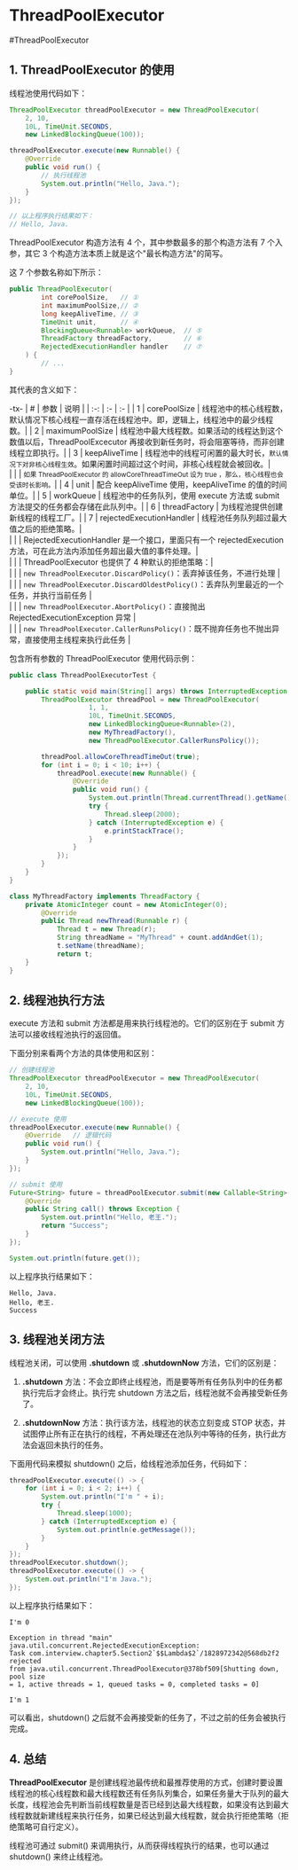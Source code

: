# ThreadPoolExecutor

#ThreadPoolExecutor

## 1. ThreadPoolExecutor 的使用

线程池使用代码如下：

```java    
ThreadPoolExecutor threadPoolExecutor = new ThreadPoolExecutor(
    2, 10, 
    10L, TimeUnit.SECONDS, 
    new LinkedBlockingQueue(100));

threadPoolExecutor.execute(new Runnable() {
    @Override
    public void run() {
        // 执行线程池
        System.out.println("Hello, Java.");
    }
});

// 以上程序执行结果如下：
// Hello, Java.
``` 

ThreadPoolExecutor 构造方法有 4 个，其中参数最多的那个构造方法有 7 个入参，其它 3 个构造方法本质上就是这个"最长构造方法"的简写。

这 7 个参数名称如下所示：

```java    
public ThreadPoolExecutor(
        int corePoolSize,   // ①
        int maximumPoolSize,// ② 
        long keepAliveTime, // ③ 
        TimeUnit unit,      // ④
        BlockingQueue<Runnable> workQueue,  // ⑤
        ThreadFactory threadFactory,        // ⑥
        RejectedExecutionHandler handler    // ⑦
    ) {
        // ...
}
```    

其代表的含义如下：

-tx-
|  #  | 参数 | 说明 |
| :-: | :-   | :-  |
|   1 | corePoolSize | 线程池中的核心线程数，默认情况下核心线程一直存活在线程池中。即，逻辑上，线程池中的最少线程数。|
|   2 | maximumPoolSize |  线程池中最大线程数。如果活动的线程达到这个数值以后，ThreadPoolExcecutor 再接收到新任务时，将会阻塞等待，而非创建线程立即执行。|
|   3 | keepAliveTime |  线程池中的线程可闲置的最大时长，<small>默认情况下对非核心线程生效</small>。如果闲置时间超过这个时间，非核心线程就会被回收。|\
|     |                 |  <small>如果 ThreadPoolExecutor 的 allowCoreThreadTimeOut 设为 true ，那么，核心线程也会受该时长影响。</small>|
|   4 | unit | 配合 keepAliveTime 使用，keepAliveTime 的值的时间单位。|
|   5 | workQueue  | 线程池中的任务队列，使用 execute 方法或 submit 方法提交的任务都会存储在此队列中。|
|   6 | threadFactory |  为线程池提供创建新线程的线程工厂。|
|   7 | rejectedExecutionHandler | 线程池任务队列超过最大值之后的拒绝策略。|\
|     |                          | RejectedExecutionHandler 是一个接口，里面只有一个 rejectedExecution 方法，可在此方法内添加任务超出最大值的事件处理。|\
|     |                          |  ThreadPoolExecutor 也提供了 4 种默认的拒绝策略：|\
|     |                          | `new ThreadPoolExecutor.DiscardPolicy()`：丢弃掉该任务，不进行处理 |\
|     |                          | `new ThreadPoolExecutor.DiscardOldestPolicy()`：丢弃队列里最近的一个任务，并执行当前任务 |\
|     |                          | `new ThreadPoolExecutor.AbortPolicy()`：直接抛出 RejectedExecutionException 异常 |\
|     |                          | `new ThreadPoolExecutor.CallerRunsPolicy()`：既不抛弃任务也不抛出异常，直接使用主线程来执行此任务 |


包含所有参数的 ThreadPoolExecutor 使用代码示例：

```java
public class ThreadPoolExecutorTest {

    public static void main(String[] args) throws InterruptedException, ExecutionException {
        ThreadPoolExecutor threadPool = new ThreadPoolExecutor(
                    1, 1,
                    10L, TimeUnit.SECONDS, 
                    new LinkedBlockingQueue<Runnable>(2),
                    new MyThreadFactory(), 
                    new ThreadPoolExecutor.CallerRunsPolicy());

        threadPool.allowCoreThreadTimeOut(true);
        for (int i = 0; i < 10; i++) {
            threadPool.execute(new Runnable() {
                @Override
                public void run() {
                    System.out.println(Thread.currentThread().getName());
                    try {
                        Thread.sleep(2000);
                    } catch (InterruptedException e) {
                        e.printStackTrace();
                    }
                }
            });
        }
    }
}

class MyThreadFactory implements ThreadFactory {
    private AtomicInteger count = new AtomicInteger(0);
        @Override
        public Thread newThread(Runnable r) {
            Thread t = new Thread(r);
            String threadName = "MyThread" + count.addAndGet(1);
            t.setName(threadName);
            return t;
    }
}
```    

## 2. 线程池执行方法

execute 方法和 submit 方法都是用来执行线程池的。它们的区别在于 submit 方法可以接收线程池执行的返回值。

下面分别来看两个方法的具体使用和区别：

```java    
// 创建线程池
ThreadPoolExecutor threadPoolExecutor = new ThreadPoolExecutor(
    2, 10, 
    10L, TimeUnit.SECONDS, 
    new LinkedBlockingQueue(100));

// execute 使用
threadPoolExecutor.execute(new Runnable() {
    @Override   // 逻辑代码
    public void run() {
        System.out.println("Hello, Java.");
    }
});

// submit 使用
Future<String> future = threadPoolExecutor.submit(new Callable<String>() {
    @Override
    public String call() throws Exception {
        System.out.println("Hello, 老王.");
        return "Success";
    }
});

System.out.println(future.get());
```    

以上程序执行结果如下：

```
Hello, Java.
Hello, 老王.
Success
```

## 3. 线程池关闭方法

线程池关闭，可以使用 **.shutdown** 或 **.shutdownNow** 方法，它们的区别是：

1. **.shutdown** 方法：不会立即终止线程池，而是要等所有任务队列中的任务都执行完后才会终止。执行完 shutdown 方法之后，线程池就不会再接受新任务了。

2. **.shutdownNow** 方法：执行该方法，线程池的状态立刻变成 STOP 状态，并试图停止所有正在执行的线程，不再处理还在池队列中等待的任务，执行此方法会返回未执行的任务。

下面用代码来模拟 shutdown() 之后，给线程池添加任务，代码如下：

    
```java
threadPoolExecutor.execute(() -> {
    for (int i = 0; i < 2; i++) {
        System.out.println("I'm " + i);
        try {
            Thread.sleep(1000);
        } catch (InterruptedException e) {
            System.out.println(e.getMessage());
        }
    }
});
threadPoolExecutor.shutdown();
threadPoolExecutor.execute(() -> {
    System.out.println("I'm Java.");
});
```    

以上程序执行结果如下：

```
I'm 0

Exception in thread "main" java.util.concurrent.RejectedExecutionException:
Task com.interview.chapter5.Section2`$$Lambda$2`/1828972342@568db2f2 rejected
from java.util.concurrent.ThreadPoolExecutor@378bf509[Shutting down, pool size
= 1, active threads = 1, queued tasks = 0, completed tasks = 0]

I'm 1
```

可以看出，shutdown() 之后就不会再接受新的任务了，不过之前的任务会被执行完成。


## 4. 总结

**ThreadPoolExecutor** 是创建线程池最传统和最推荐使用的方式，创建时要设置线程池的核心线程数和最大线程数还有任务队列集合，如果任务量大于队列的最大长度，线程池会先判断当前线程数量是否已经到达最大线程数，如果没有达到最大线程数就新建线程来执行任务，如果已经达到最大线程数，就会执行拒绝策略（拒绝策略可自行定义）。

线程池可通过 submit() 来调用执行，从而获得线程执行的结果，也可以通过 shutdown() 来终止线程池。
